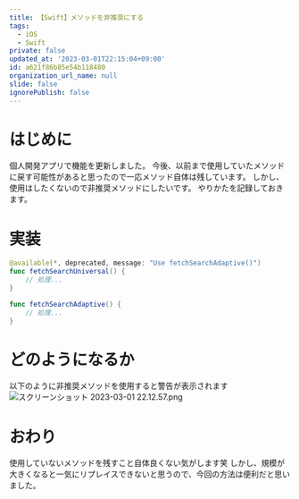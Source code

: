 ```yaml
---
title: 【Swift】メソッドを非推奨にする
tags:
  - iOS
  - Swift
private: false
updated_at: '2023-03-01T22:15:04+09:00'
id: a621f86b85e54b118480
organization_url_name: null
slide: false
ignorePublish: false
---
```

# はじめに
個人開発アプリで機能を更新しました。
今後、以前まで使用していたメソッドに戻す可能性があると思ったので一応メソッド自体は残しています。
しかし、使用はしたくないので非推奨メソッドにしたいです。
やりかたを記録しておきます。

# 実装
```swift
@available(*, deprecated, message: "Use fetchSearchAdaptive()")
func fetchSearchUniversal() {
    // 処理...
}

func fetchSearchAdaptive() {
    // 処理...
}
```

# どのようになるか
以下のように非推奨メソッドを使用すると警告が表示されます
![スクリーンショット 2023-03-01 22.12.57.png](https://qiita-image-store.s3.ap-northeast-1.amazonaws.com/0/1745371/3928682a-7e8d-4500-f996-5264a102cb83.png)

# おわり
使用していないメソッドを残すこと自体良くない気がします笑
しかし、規模が大きくなると一気にリプレイスできないと思うので、今回の方法は便利だと思いました。
